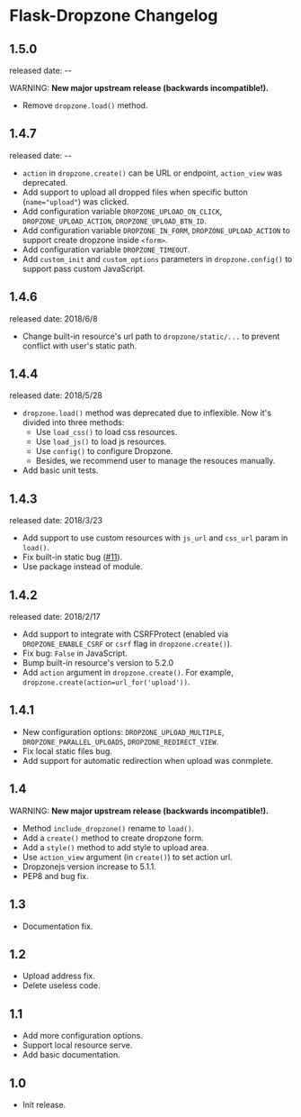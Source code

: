 Flask-Dropzone Changelog
=========================

1.5.0
-----
released date: --

WARNING: **New major upstream release (backwards incompatible!).**

* Remove `dropzone.load()` method.

1.4.7
-----
released date: --

* `action` in `dropzone.create()` can be URL or endpoint, `action_view` was deprecated.
* Add support to upload all dropped files when specific button (`name="upload"`) was clicked.
* Add configuration variable `DROPZONE_UPLOAD_ON_CLICK`, `DROPZONE_UPLOAD_ACTION`, `DROPZONE_UPLOAD_BTN_ID`.
* Add configuration variable `DROPZONE_IN_FORM`, `DROPZONE_UPLOAD_ACTION` to support create
dropzone inside `<form>`.
* Add configuration variable `DROPZONE_TIMEOUT`.
* Add `custom_init` and `custom_options` parameters in `dropzone.config()` to support pass custom JavaScript.

1.4.6
-----
released date: 2018/6/8

* Change built-in resource's url path to `dropzone/static/...` to prevent conflict with user's static path.

1.4.4
-----
released date: 2018/5/28

* `dropzone.load()` method was deprecated due to inflexible.
Now it's divided into three methods:
  * Use `load_css()` to load css resources.
  * Use `load_js()` to load js resources.
  * Use `config()` to configure Dropzone.
  * Besides, we recommend user to manage the resouces manually.
* Add basic unit tests.

1.4.3
------
released date: 2018/3/23

* Add support to use custom resources with `js_url` and `css_url` param
 in `load()`.
* Fix built-in static bug ([#11]).
* Use package instead of module.

[#11]:https://github.com/greyli/flask-dropzone/issues/11

1.4.2
------
released date: 2018/2/17

* Add support to integrate with CSRFProtect (enabled via `DROPZONE_ENABLE_CSRF`
 or `csrf` flag in `dropzone.create()`).
* Fix bug: `False` in JavaScript.
* Bump built-in resource's version to 5.2.0
* Add `action` argument in `dropzone.create()`. For example, 
`dropzone.create(action=url_for('upload'))`.

1.4.1
------

* New configuration options: `DROPZONE_UPLOAD_MULTIPLE`,
 `DROPZONE_PARALLEL_UPLOADS`, `DROPZONE_REDIRECT_VIEW`.
* Fix local static files bug.
* Add support for automatic redirection when upload was conmplete.

1.4
---

WARNING: **New major upstream release (backwards incompatible!).**

* Method `include_dropzone()` rename to `load()`.
* Add a `create()` method to create dropzone form.
* Add a `style()` method to add style to upload area.
* Use `action_view` argument (in `create()`) to set action url.
* Dropzonejs version increase to 5.1.1.
* PEP8 and bug fix.

1.3
---
* Documentation fix.

1.2
---
* Upload address fix.
* Delete useless code.

1.1
---
* Add more configuration options.
* Support local resource serve.
* Add basic documentation.

1.0
---
* Init release.
